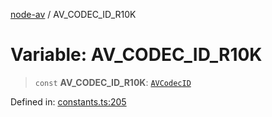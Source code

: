 [node-av](../globals.md) / AV\_CODEC\_ID\_R10K

# Variable: AV\_CODEC\_ID\_R10K

> `const` **AV\_CODEC\_ID\_R10K**: [`AVCodecID`](../type-aliases/AVCodecID.md)

Defined in: [constants.ts:205](https://github.com/seydx/av/blob/f8631fc881b394300b1479f511d55cf1c370a87f/src/constants/constants.ts#L205)
